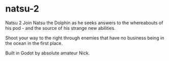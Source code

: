 # natsu-2

Natsu 2 
Join Natsu the Dolphin as he seeks answers to the whereabouts of his pod - and the source of his strange new abilities. 

Shoot your way to the right through enemies that have no business being in the ocean in the first place. 

Built in Godot by absolute amateur Nick. 
